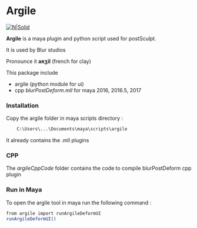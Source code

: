 # Argile

[![N|Solid](https://cldup.com/dTxpPi9lDf.thumb.png)](https://nodesource.com/products/nsolid)

**Argile** is a maya plugin and python script used for postSculpt.

It is used by Blur studios 

Pronounce it  **aʀʒil** (french for clay)

This package include 
  - argile (python module for ui)
  - cpp *blurPostDeform.mll* for maya 2016, 2016.5, 2017

### Installation

Copy the argile folder in maya scripts directory : 
```sh
    C:\Users\...\Documents\maya\scripts\argile
```
It already contains the .mll plugins

 ### CPP
The *argileCppCode* folder contains the code to compile blurPostDeform cpp plugin

### Run in Maya
To open the argile tool in maya run the following command : 
```sh
from argile import runArgileDeformUI
runArgileDeformUI() 
```

